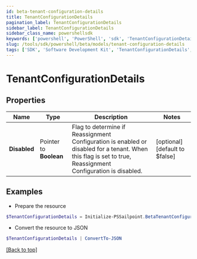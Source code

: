 ```yaml
---
id: beta-tenant-configuration-details
title: TenantConfigurationDetails
pagination_label: TenantConfigurationDetails
sidebar_label: TenantConfigurationDetails
sidebar_class_name: powershellsdk
keywords: ['powershell', 'PowerShell', 'sdk', 'TenantConfigurationDetails', 'BetaTenantConfigurationDetails'] 
slug: /tools/sdk/powershell/beta/models/tenant-configuration-details
tags: ['SDK', 'Software Development Kit', 'TenantConfigurationDetails', 'BetaTenantConfigurationDetails']
---
```



# TenantConfigurationDetails

## Properties

Name | Type | Description | Notes
------------ | ------------- | ------------- | -------------
**Disabled** |  Pointer to **Boolean** | Flag to determine if Reassignment Configuration is enabled or disabled for a tenant.  When this flag is set to true, Reassignment Configuration is disabled. | [optional] [default to $false]

## Examples

- Prepare the resource
```powershell
$TenantConfigurationDetails = Initialize-PSSailpoint.BetaTenantConfigurationDetails  -Disabled true
```

- Convert the resource to JSON
```powershell
$TenantConfigurationDetails | ConvertTo-JSON
```


[[Back to top]](#) 

